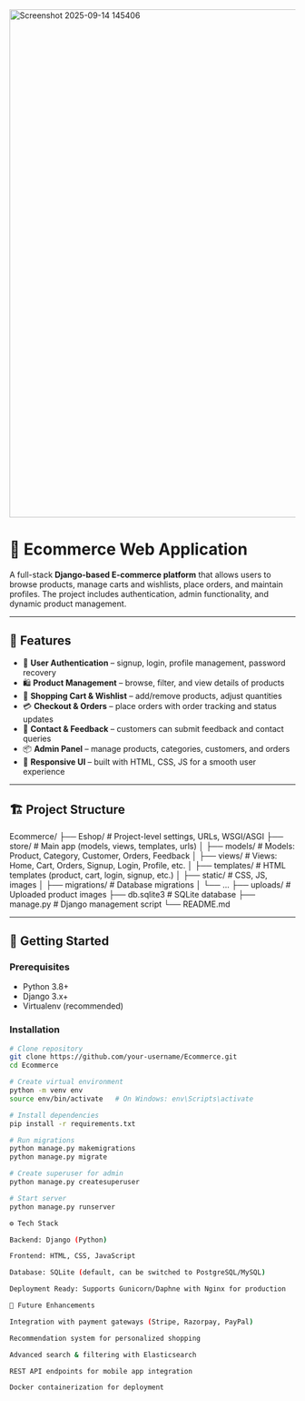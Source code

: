 <img width="1856" height="893" alt="Screenshot 2025-09-14 145406" src="https://github.com/user-attachments/assets/0e645edb-c1b4-4de0-895f-c726e0ca25b7" />

# 🛒 Ecommerce Web Application  

A full-stack **Django-based E-commerce platform** that allows users to browse products, manage carts and wishlists, place orders, and maintain profiles. The project includes authentication, admin functionality, and dynamic product management.

---

## 📖 Features
- 👤 **User Authentication** – signup, login, profile management, password recovery  
- 🛍️ **Product Management** – browse, filter, and view details of products  
- 🛒 **Shopping Cart & Wishlist** – add/remove products, adjust quantities  
- 💳 **Checkout & Orders** – place orders with order tracking and status updates  
- 📩 **Contact & Feedback** – customers can submit feedback and contact queries  
- 📦 **Admin Panel** – manage products, categories, customers, and orders  
- 🎨 **Responsive UI** – built with HTML, CSS, JS for a smooth user experience  

---

## 🏗️ Project Structure
Ecommerce/
├── Eshop/ # Project-level settings, URLs, WSGI/ASGI
├── store/ # Main app (models, views, templates, urls)
│ ├── models/ # Models: Product, Category, Customer, Orders, Feedback
│ ├── views/ # Views: Home, Cart, Orders, Signup, Login, Profile, etc.
│ ├── templates/ # HTML templates (product, cart, login, signup, etc.)
│ ├── static/ # CSS, JS, images
│ ├── migrations/ # Database migrations
│ └── ...
├── uploads/ # Uploaded product images
├── db.sqlite3 # SQLite database
├── manage.py # Django management script
└── README.md


---

## 🚀 Getting Started

### Prerequisites
- Python 3.8+  
- Django 3.x+  
- Virtualenv (recommended)

### Installation
```bash
# Clone repository
git clone https://github.com/your-username/Ecommerce.git
cd Ecommerce

# Create virtual environment
python -m venv env
source env/bin/activate   # On Windows: env\Scripts\activate

# Install dependencies
pip install -r requirements.txt

# Run migrations
python manage.py makemigrations
python manage.py migrate

# Create superuser for admin
python manage.py createsuperuser

# Start server
python manage.py runserver

⚙️ Tech Stack

Backend: Django (Python)

Frontend: HTML, CSS, JavaScript

Database: SQLite (default, can be switched to PostgreSQL/MySQL)

Deployment Ready: Supports Gunicorn/Daphne with Nginx for production

🔮 Future Enhancements

Integration with payment gateways (Stripe, Razorpay, PayPal)

Recommendation system for personalized shopping

Advanced search & filtering with Elasticsearch

REST API endpoints for mobile app integration

Docker containerization for deployment







